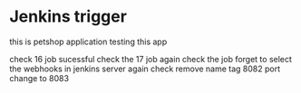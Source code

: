 # Jenkins trigger
this is petshop application
testing this app


check 16 job sucessful check the 17 job
again check the job forget to select the webhooks in jenkins server
again check
remove name tag
8082 port change to 8083
